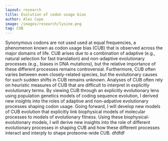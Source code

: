 ```yaml
---
layout: research
title: Evolution of codon usage bias
author: Alex Cope
image: /images/research/lysine.png
tag: CUB
---
```


Synonymous codons are not used used at equal frequencies, a phenomenon known as codon usage bias (CUB) that is observed across the major domains of life.
CUB arises due to a combination of adaptive (e.g., natural selection for fast translation) and non-adaptive evolutionary processes (e.g., biases in DNA mutations), but the relative importance of these different processes remains controversial.
Furthermore, CUB often varies between even closely-related species, but the evolutionary causes for such sudden shifts in CUB remains unknown.
Analyses of CUB often rely on heuristic measures of CUB that are difficult to interpret in explicitly evolutionary terms.
By viewing CUB through an explicitly evolutionary lens using population genetics models of coding sequence evolution, I derived new insights into the roles of adaptive and non-adpative evolutionary processes shaping codon usage.
Going forward, I will develop new models of CUB evolution that explicitly link biophysical models of molecular processes to models of evolutionary fitness.
Using these biophysical-evolutionary models, I will derive new insights into the role of different evolutionary processes in shaping CUB and how these different processes interact and interply to shape proteome-wide CUB. dfdfdf

<!-- Relevant papers
- [Akeju and Cope, bioRxiv, 2023](https://doi.org/10.1101/2022.10.26.513858)
- [Cope and Shah, PLOS Genetics, 2022](https://doi.org/10.1371/journal.pgen.1010256)
- [Cope and Gilchrist, BMC Genomics, 2022](https://doi.org/10.1186/s12864-022-08635-0)
- [Cope et al. BBA-Biomembranes, 2018](https://doi.org/10.1016/j.bbamem.2018.09.010)
- [Landerer, Cope, et al. Bioinformatics, 2018](https://doi.org/10.1093/bioinformatics/bty138) -->

